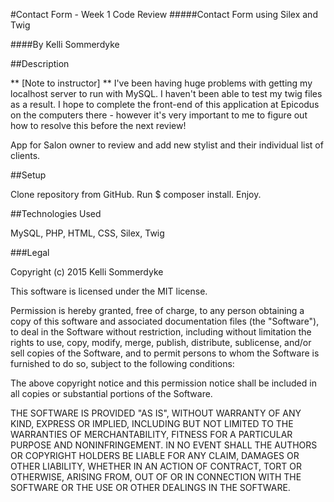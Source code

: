 #Contact Form - Week 1 Code Review
#####Contact Form using Silex and Twig

####By Kelli Sommerdyke

##Description

** [Note to instructor] **
I've been having huge problems with getting my localhost server to run with MySQL.
I haven't been able to test my twig files as a result. I hope to complete the front-end
of this application at Epicodus on the computers there - however it's very important to me
to figure out how to resolve this before the next review! 

App for Salon owner to review and add new stylist and their individual list of clients.

##Setup

Clone repository from GitHub.
Run $ composer install.
Enjoy.

##Technologies Used

MySQL, PHP, HTML, CSS, Silex, Twig

###Legal

Copyright (c) 2015 Kelli Sommerdyke

This software is licensed under the MIT license.

Permission is hereby granted, free of charge, to any person obtaining a copy of this software and associated documentation files (the "Software"), to deal in the Software without restriction, including without limitation the rights to use, copy, modify, merge, publish, distribute, sublicense, and/or sell copies of the Software, and to permit persons to whom the Software is furnished to do so, subject to the following conditions:

The above copyright notice and this permission notice shall be included in all copies or substantial portions of the Software.

THE SOFTWARE IS PROVIDED "AS IS", WITHOUT WARRANTY OF ANY KIND, EXPRESS OR IMPLIED, INCLUDING BUT NOT LIMITED TO THE WARRANTIES OF MERCHANTABILITY, FITNESS FOR A PARTICULAR PURPOSE AND NONINFRINGEMENT. IN NO EVENT SHALL THE AUTHORS OR COPYRIGHT HOLDERS BE LIABLE FOR ANY CLAIM, DAMAGES OR OTHER LIABILITY, WHETHER IN AN ACTION OF CONTRACT, TORT OR OTHERWISE, ARISING FROM, OUT OF OR IN CONNECTION WITH THE SOFTWARE OR THE USE OR OTHER DEALINGS IN THE SOFTWARE.
